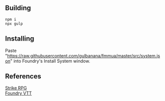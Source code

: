 ## Building
`npm i`\
`npx gulp`

## Installing
Paste "https://raw.githubusercontent.com/gulbanana/fmmua/master/src/system.json" into Foundry's Install System window.

## References
[Strike RPG][strike]\
[Foundry VTT][foundry]

[strike]: https://www.strikerpg.com/
[foundry]: https://foundryvtt.com/